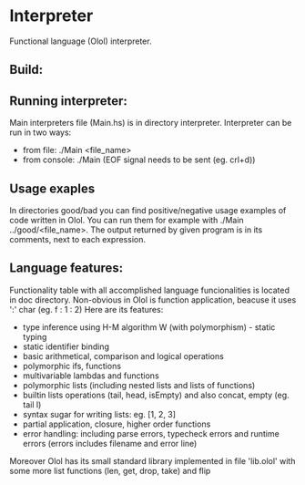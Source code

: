 # Interpreter
Functional language (Olol) interpreter.



## Build:



## Running interpreter:
Main interpreters file (Main.hs) is in directory interpreter. Interpreter can be run in two ways:
* from file: ./Main <file_name>
* from console: ./Main (EOF signal needs to be sent (eg. crl+d))



## Usage exaples
In directories good/bad you can find positive/negative usage examples of code written in Olol. You can run them for example with ./Main ../good/<file_name>. The output returned by given program is in its comments, next to each expression.



## Language features:
Functionality table with all accomplished language funcionalities is located in doc directory.
Non-obvious in Olol is function application, beacuse it uses ':' char (eg. f : 1 : 2) 
Here are its features:
* type inference using H-M algorithm W (with polymorphism) - static typing
* static identifier binding
* basic arithmetical, comparison and logical operations
* polymorphic ifs, functions
* multivariable lambdas and functions
* polymorphic lists (including nested lists and lists of functions)
* builtin lists operations (tail, head, isEmpty) and also concat, empty (eg. tail l)
* syntax sugar for writing lists: eg. [1, 2, 3]
* partial application, closure, higher order functions
* error handling: including parse errors, typecheck errors and runtime errors (errors includes filename and error line)

Moreover Olol has its small standard library implemented in file 'lib.olol' with some more list functions (len, get, drop, take) and flip

